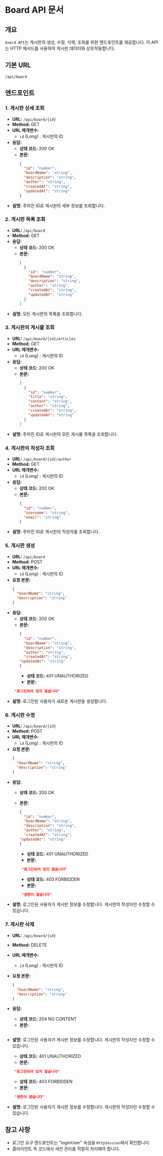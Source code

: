 # Board API 문서

## 개요
`board API`는 게시판의 생성, 수정, 삭제, 조회를 위한 엔드포인트를 제공합니다. 이 API는 HTTP 메서드를 사용하여 게시판 데이터와 상호작용합니다.


## 기본 URL
`/api/board`

## 엔드포인트

### 1. 게시판 상세 조회
- **URL:** `/api/board/{id}`
- **Method:** GET
- **URL 매개변수:**
    - `id` (Long) : 게시판의 ID
- **응답:**
    - **상태 코드:** 200 OK
    - **본문:**
      ```json
      {
        "id": "number",
        "boardName": "string",
        "description": "string",
        "author": "string",
        "createdAt": "string",
        "updatedAt": "string"
      }
      ```
- **설명:** 주어진 ID로 게시판의 세부 정보를 조회합니다.

### 2. 게시판 목록 조회
- **URL:** `/api/board`
- **Method:** GET
- **응답:**
    - **상태 코드:** 200 OK
    - **본문:**
      ```json
      [
        {
          "id": "number",
          "boardName": "string",
          "description": "string",
          "author": "string",
          "createdAt": "string",
          "updatedAt": "string"
        }
      ]
      ```
- **설명:** 모든 게시판의 목록을 조회합니다.

### 3. 게시판의 게시물 조회
- **URL:** `/api/board/{id}/articles`
- **Method:** GET
- **URL 매개변수:**
    - `id` (Long) : 게시판의 ID
- **응답:**
    - **상태 코드:** 200 OK
    - **본문:**
      ```json
      [
        {
          "id": "number",
          "title": "string",
          "content": "string",
          "author": "string",
          "createdAt": "string",
          "updatedAt": "string"
        }
      ]
      ```
- **설명:** 주어진 ID로 게시판의 모든 게시물 목록을 조회합니다.

### 4. 게시판의 작성자 조회
- **URL:** `/api/board/{id}/author`
- **Method:** GET
- **URL 매개변수:**
    - `id` (Long) : 게시판의 ID
- **응답:**
    - **상태 코드:** 200 OK
    - **본문:**
      ```json
      {
        "id": "number",
        "username": "string",
        "email": "string"
      }
      ```
- **설명:** 주어진 ID로 게시판의 작성자를 조회합니다.

### 5. 게시판 생성
- **URL:** `/api/board`
- **Method:** POST
- **URL 매개변수:**
  - `id` (Long) : 게시판의 ID
- **요청 본문:**
  ```json
  {
    "boardName": "string",
    "description": "string"
  }
- **응답:**
    - **상태 코드:** 200 OK
    - **본문:**
      ```json
      {
        "id": "number",
        "boardName": "string",
        "description": "string",
        "author": "string",
        "createdAt": "string",
      "updatedAt": "string"
      }
      ```
      - **상태 코드:** 401 UNAUTHORIZED
      - **본문:**
    ```json
     "로그인되어 있지 않습니다"
    ```
- **설명:** 로그인된 사용자가 새로운 게시판을 생성합니다.

### 6. 게시판 수정
- **URL:** `/api/board/{id}`
- **Method:** POST
- **URL 매개변수:**
  - `id` (Long) : 게시판의 ID
- **요청 본문:**
  ```json
  {
    "boardName": "string",
    "description": "string"
  }
- **응답:**
  - **상태 코드:** 200 OK
  - **본문:**
    ```json
    {
      "id": "number",
      "boardName": "string",
      "description": "string",
      "author": "string",
      "createdAt": "string",
    "updatedAt": "string"
    }
    ```
    
    - **상태 코드:** 401 UNAUTHORIZED
    - **본문:**
    ```json
     "로그인되어 있지 않습니다"
    ```
    - **상태 코드:** 403 FORBIDDEN
    - **본문:**
    ```json
     "권한이 없습니다"
    ```
- **설명:** 로그인된 사용자가 게시판 정보를 수정합니다. 게시판의 작성자만 수정할 수 있습니다.

### 7. 게시판 삭제
- **URL:** `/api/board/{id}`
- **Method:** DELETE
- **URL 매개변수:**
  - `id` (Long) : 게시판의 ID
- **요청 본문:**
  ```json
  {
    "boardName": "string",
    "description": "string"
  }
- **응답:**
  - **상태 코드:** 204 NO CONTENT
  - **본문:**
    ```json
    ```
- **설명:** 로그인된 사용자가 게시판 정보를 수정합니다. 게시판의 작성자만 수정할 수 있습니다.

  - **상태 코드:** 401 UNAUTHORIZED
  - **본문:**
  ```json
   "로그인되어 있지 않습니다"
  ```
  - **상태 코드:** 403 FORBIDDEN
  - **본문:**
  ```json
   "권한이 없습니다"
  ```
- **설명:** 로그인된 사용자가 게시판 정보를 수정합니다. 게시판의 작성자만 수정할 수 있습니다.
  
## 참고 사항
- 로그인 요구 엔드포인트는 "loginUser" 속성을 `HttpSession`에서 확인합니다.
- 클라이언트 측 코드에서 세션 관리를 적절히 처리해야 합니다.